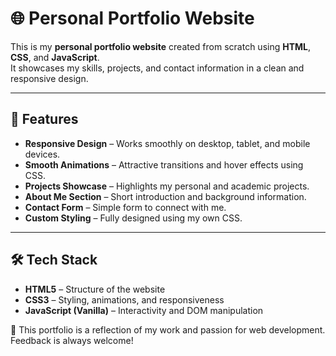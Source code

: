 # 🌐 Personal Portfolio Website

This is my **personal portfolio website** created from scratch using **HTML**, **CSS**, and **JavaScript**.  
It showcases my skills, projects, and contact information in a clean and responsive design.

---

## 🚀 Features

- **Responsive Design** – Works smoothly on desktop, tablet, and mobile devices.
- **Smooth Animations** – Attractive transitions and hover effects using CSS.
- **Projects Showcase** – Highlights my personal and academic projects.
- **About Me Section** – Short introduction and background information.
- **Contact Form** – Simple form to connect with me.
- **Custom Styling** – Fully designed using my own CSS.

---

## 🛠 Tech Stack

- **HTML5** – Structure of the website  
- **CSS3** – Styling, animations, and responsiveness  
- **JavaScript (Vanilla)** – Interactivity and DOM manipulation

💙 This portfolio is a reflection of my work and passion for web development. Feedback is always welcome!
